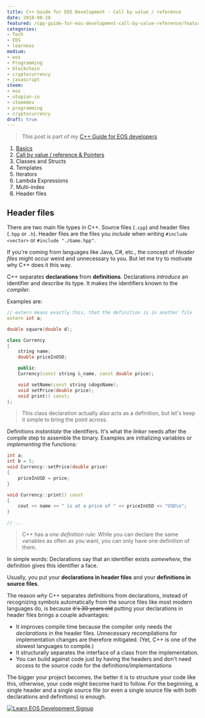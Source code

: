 ```yaml
---
title: C++ Guide for EOS Development - Call by value / reference
date: 2018-08-28
featured: /cpp-guide-for-eos-development-call-by-value-reference/featured.png
categories:
- Tech
- EOS
- learneos
medium:
- eos
- Programming
- blockchain
- cryptocurrency
- javascript
steem:
- eos
- utopian-io
- steemdev
- programming
- cryptocurrency
draft: true
---
```


> This post is part of my [C++ Guide for EOS developers](/categories/learneos)

1. [Basics](/cpp-guide-for-eos-development-basics/)
1. [Call by value / reference & Pointers](/cpp-guide-for-eos-development-call-by-value-reference/)
1. Classes and Structs
1. Templates
1. Iterators
1. Lambda Expressions
1. Multi-index
1. Header files

## Header files

There are two main file types in C++. Source files (`.cpp`) and header files (`.hpp` or `.h`).
Header files are the files you _include_ when writing `#include <vector>` or `#include "./Game.hpp"`.

If you're coming from languages like Java, C#, etc., the concept of _Header files_ might occur weird and unnecessary to you.
But let me try to motivate why C++ does it this way.

C++ separates **declarations** from **definitions**.
Declarations _introduce_ an identifier and describe its type. It makes the identifiers known to the _compiler_.

Examples are:

```cpp
// extern means exactly this, that the definition is in another file
extern int a;

double square(double d);

class Currency
{
    string name;
    double priceInUSD;

    public:
    Currency(const string &_name, const double price);

    void setName(const string &dogsName);
    void setPrice(double price);
    void print() const;
};
```

> This class declaration actually also acts as a definition, but let's keep it simple to bring the point across.

Definitions _instantiate_ the identifiers. It's what the _linker_ needs after the compile step to assemble the binary.
Examples are initializing variables or _implementing_ the functions:

```cpp
int a;
int b = 5;
void Currency::setPrice(double price)
{
    priceInUSD = price;
}

void Currency::print() const
{
    cout << name << " is at a price of " << priceInUSD << "USD\n";
}

// ...
```

> C++ has a _one definition rule_: While you can declare the same variables as often as you want, you can only have one definition of them.

In simple words: Declarations say that an identifier exists _somewhere_, the definition gives this identifier a face.

Usually, you put your **declarations in header files** and your **definitions in source files**.

The reason _why_ C++ separates definitions from declarations, instead of recognizing symbols automatically from the source files like most modern languages do, is because ~~it's 30 years old~~ putting your declarations in header files brings a couple advantages:

* It improves compile time because the compiler only needs the _declarations_ in the header files. Unnecessary recompilations for implementation changes are therefore mitigated. (Yet, C++ is one of the slowest languages to compile.)
* It structurally separates the interface of a class from the implementation.
* You can build against code just by having the headers and don't need access to the source code for the definitions/implementations

The bigger your project becomes, the better it is to structure your code like this, otherwise, your code might become hard to follow.
For the beginning, a single header and a single source file (or even a single source file with both declarations and definitions) is enough.


[![Learn EOS Development Signup](https://cmichel.io/images/learneos_subscribe.png)](https://learneos.one#modal)
